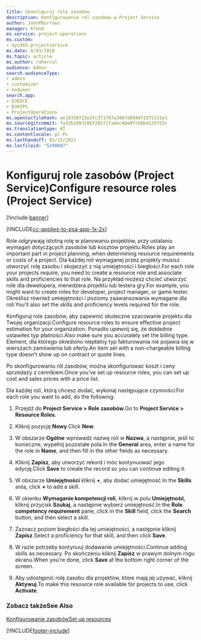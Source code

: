 ```yaml
---
title: Skonfiguruj role zasobów
description: Konfigurowanie ról zasobów w Project Service
author: JohnPBurrows
manager: kfend
ms.service: project-operations
ms.custom:
- dyn365-projectservice
ms.date: 8/03/2018
ms.topic: article
ms.author: ruhercul
audience: Admin
search.audienceType:
- admin
- customizer
- enduser
search.app:
- D365CE
- D365PS
- ProjectOperations
ms.openlocfilehash: ae18350723e3fc371707a3087d8948f3375131e1
ms.sourcegitcommit: fa32b1893286f20271fa4ec4be8fc68bd135f53c
ms.translationtype: HT
ms.contentlocale: pl-PL
ms.lasthandoff: 02/15/2021
ms.locfileid: "5290687"
---
```

# <a name="configure-resource-roles-project-service"></a><span data-ttu-id="c5e64-103">Konfiguruj role zasobów (Project Service)</span><span class="sxs-lookup"><span data-stu-id="c5e64-103">Configure resource roles (Project Service)</span></span>

[!include [banner](../includes/psa-now-project-operations.md)]

[!INCLUDE[cc-applies-to-psa-app-1x-2x](../includes/cc-applies-to-psa-app-1x-2x.md)]

<span data-ttu-id="c5e64-104">Role odgrywają istotną rolę w planowaniu projektów, przy ustalaniu wymagań dotyczących zasobów lub kosztów projektu.</span><span class="sxs-lookup"><span data-stu-id="c5e64-104">Roles play an important part in project planning, when determining resource requirements or costs of a project.</span></span> <span data-ttu-id="c5e64-105">Dla każdej roli wymaganej przez projekty musisz utworzyć rolę zasobu i skojarzyć z nią umiejętności i biegłości.</span><span class="sxs-lookup"><span data-stu-id="c5e64-105">For each role your projects require, you need to create a resource role and associate skills and proficiencies to that role.</span></span> <span data-ttu-id="c5e64-106">Na przykład możesz chcieć utworzyć role dla dewelopera, menedżera projektu lub testera gry.</span><span class="sxs-lookup"><span data-stu-id="c5e64-106">For example, you might want to create roles for developer, project manager, or game tester.</span></span> <span data-ttu-id="c5e64-107">Określisz również umiejętności i poziomy zaawansowania wymagane dla roli.</span><span class="sxs-lookup"><span data-stu-id="c5e64-107">You’ll also set the skills and proficiency levels required for the role.</span></span>  
  
 <span data-ttu-id="c5e64-108">Konfiguruj role zasobów, aby zapewnić skuteczne szacowanie projektu dla Twojej organizacji.</span><span class="sxs-lookup"><span data-stu-id="c5e64-108">Configure resource roles to ensure effective project estimation for your organization.</span></span>  <span data-ttu-id="c5e64-109">Ponadto upewnij się, że dokładnie ustawiłeś typ płatności.</span><span class="sxs-lookup"><span data-stu-id="c5e64-109">Also make sure you accurately set the billing type.</span></span> <span data-ttu-id="c5e64-110">Element, dla którego określono niepłatny typ fakturowania nie pojawia się w wierszach zamówienia lub oferty.</span><span class="sxs-lookup"><span data-stu-id="c5e64-110">An item set with a non-chargeable billing type doesn’t show up on contract or quote lines.</span></span>  
  
 <span data-ttu-id="c5e64-111">Po skonfigurowaniu ról zasobów, można skonfigurować koszt i ceny sprzedaży z cennikiem.</span><span class="sxs-lookup"><span data-stu-id="c5e64-111">Once you’ve set up resource roles, you can set up cost and sales prices with a price list.</span></span>  
  
 <span data-ttu-id="c5e64-112">Dla każdej roli, którą chcesz dodać, wykonaj następujące czynności:</span><span class="sxs-lookup"><span data-stu-id="c5e64-112">For each role you want to add, do the following:</span></span>  
  
1.  <span data-ttu-id="c5e64-113">Przejdź do **Project Service > Role zasobów**.</span><span class="sxs-lookup"><span data-stu-id="c5e64-113">Go to **Project Service > Resource Roles**.</span></span>  
  
2.  <span data-ttu-id="c5e64-114">Kliknij pozycję **Nowy**.</span><span class="sxs-lookup"><span data-stu-id="c5e64-114">Click **New**.</span></span>  
  
3.  <span data-ttu-id="c5e64-115">W obszarze **Ogólne** wprowadź nazwę roli w **Nazwa**, a następnie, jeśli to konieczne, wypełnij pozostałe pola.</span><span class="sxs-lookup"><span data-stu-id="c5e64-115">In the **General** area, enter a name for the role in **Name**, and then fill in the other fields as necessary.</span></span>  
  
4.  <span data-ttu-id="c5e64-116">Kliknij **Zapisz**, aby utworzyć rekord i móc kontynuować jego edycję.</span><span class="sxs-lookup"><span data-stu-id="c5e64-116">Click **Save** to create the record so you can continue editing it.</span></span>  
  
5.  <span data-ttu-id="c5e64-117">W obszarze **Umiejętności** kliknij **+**, aby dodać umiejętność.</span><span class="sxs-lookup"><span data-stu-id="c5e64-117">In the **Skills** area, click **+** to add a skill.</span></span>  
  
6.  <span data-ttu-id="c5e64-118">W okienku **Wymaganie kompetencji roli**, kliknij w polu **Umiejętność**, kliknij przycisk **Szukaj**, a następnie wybierz umiejętność.</span><span class="sxs-lookup"><span data-stu-id="c5e64-118">In the **Role competency requirement** pane, click in the **Skill** field, click the **Search** button, and then select a skill.</span></span>  
  
7.  <span data-ttu-id="c5e64-119">Zaznacz poziom biegłości dla tej umiejętności, a następnie kliknij **Zapisz**.</span><span class="sxs-lookup"><span data-stu-id="c5e64-119">Select a proficiency for that skill, and then click **Save**.</span></span>  
  
8.  <span data-ttu-id="c5e64-120">W razie potrzeby kontynuuj dodawanie umiejętności.</span><span class="sxs-lookup"><span data-stu-id="c5e64-120">Continue adding skills as necessary.</span></span> <span data-ttu-id="c5e64-121">Po skończeniu kliknij **Zapisz** w prawym dolnym rogu ekranu.</span><span class="sxs-lookup"><span data-stu-id="c5e64-121">When you’re done, click **Save** at the bottom right corner of the screen.</span></span>  
  
9. <span data-ttu-id="c5e64-122">Aby udostępnić rolę zasobu dla projektów, które mają jej używać, kliknij **Aktywuj**.</span><span class="sxs-lookup"><span data-stu-id="c5e64-122">To make this resource role available for projects to use, click **Activate**.</span></span>  
  
### <a name="see-also"></a><span data-ttu-id="c5e64-123">Zobacz także</span><span class="sxs-lookup"><span data-stu-id="c5e64-123">See Also</span></span>  
 [<span data-ttu-id="c5e64-124">Konfigurowanie zasobów</span><span class="sxs-lookup"><span data-stu-id="c5e64-124">Set up resources</span></span>](../psa/set-up-resources.md)


[!INCLUDE[footer-include](../includes/footer-banner.md)]